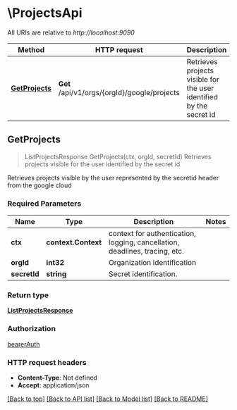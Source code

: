 # \ProjectsApi

All URIs are relative to *http://localhost:9090*

Method | HTTP request | Description
------------- | ------------- | -------------
[**GetProjects**](ProjectsApi.md#GetProjects) | **Get** /api/v1/orgs/{orgId}/google/projects | Retrieves projects visible for the user identified by the secret id



## GetProjects

> ListProjectsResponse GetProjects(ctx, orgId, secretId)
Retrieves projects visible for the user identified by the secret id

Retrieves projects visible by the user represented by the secretid header from the google cloud

### Required Parameters


Name | Type | Description  | Notes
------------- | ------------- | ------------- | -------------
**ctx** | **context.Context** | context for authentication, logging, cancellation, deadlines, tracing, etc.
**orgId** | **int32**| Organization identification | 
**secretId** | **string**| Secret identification. | 

### Return type

[**ListProjectsResponse**](ListProjectsResponse.md)

### Authorization

[bearerAuth](../README.md#bearerAuth)

### HTTP request headers

- **Content-Type**: Not defined
- **Accept**: application/json

[[Back to top]](#) [[Back to API list]](../README.md#documentation-for-api-endpoints)
[[Back to Model list]](../README.md#documentation-for-models)
[[Back to README]](../README.md)

